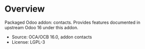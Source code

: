 # Overview

Packaged Odoo addon: contacts. Provides features documented in upstream Odoo 16 under this addon.

- Source: OCA/OCB 16.0, addon contacts
- License: LGPL-3
